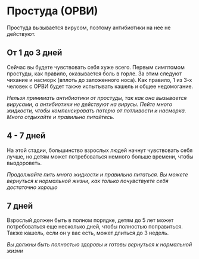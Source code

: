 # Простуда (ОРВИ)

Простуда вызывается вирусом, поэтому антибиотики на нее не действуют. 

## От 1 до 3 дней
Сейчас вы будете чувствовать себя хуже всего. Первым симптомом простуды, как правило, оказывается боль в горле. За этим следуют чихание и насморк (вплоть до заложенного носа). Как правило, 1 из 3-х человек с ОРВИ будет также испытывать кашель и общее недомогание.

_Нельзя принимать антибиотики от простуды, так как она вызывается вирусами, а антибиотики не действуют на вирусы. Пейте много жидкости, чтобы компенсировать потерю от потливости и насморка. Много отдыхайте и правильно питайтесь._

## 4 - 7 дней
На этой стадии, большинство взрослых людей начнут чувствовать себя лучше, но детям может потребоваться немного больше времени, чтобы выздороветь.

_Продолжайте пить много жидкости и правильно питаться. Вы можете вернуться к нормальной жизни, как только почувствуете себя достаточно хорошо_

## 7 дней
Взрослый должен быть в полном порядке, детям до 5 лет может потребоваться еще несколько дней, чтобы полностью поправиться. Также кашель, если он у вас есть, может длиться до 3 недель.

_Вы должны быть полностью здоровы и готовы вернуться к нормальной жизни_
